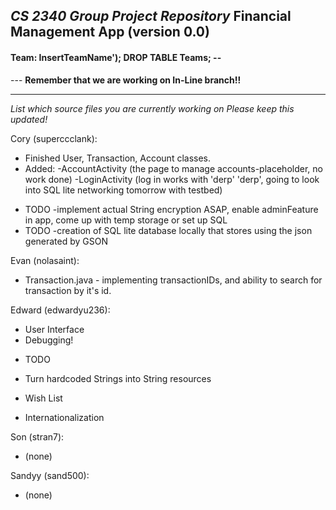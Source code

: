 *CS 2340 Group Project Repository*
Financial Management App (version 0.0)
---
<h4>Team: InsertTeamName'); DROP TABLE Teams; --</h4>
---
<b>Remember that we are working on In-Line branch!!</b>

---

<i>List which source files you are currently working on
Please keep this updated!
</i>

Cory (superccclank):
  + Finished User, Transaction, Account classes.
  + Added:
    -AccountActivity (the page to manage accounts-placeholder, no work done)
    -LoginActivity (log in works with 'derp' 'derp', going to look into SQL lite networking tomorrow with testbed)
  * TODO -implement actual String encryption ASAP, enable adminFeature in app, come up with temp storage or set up SQL
  * TODO -creation of SQL lite database locally that stores using the json generated by GSON

Evan (nolasaint):
  + Transaction.java - implementing transactionIDs, and ability to search for transaction by it's id.

Edward (edwardyu236):
  + User Interface
  + Debugging!
  * TODO
  + Turn hardcoded Strings into String resources
  * Wish List
  + Internationalization

Son (stran7):
  + (none)

Sandyy (sand500):
  + (none)
